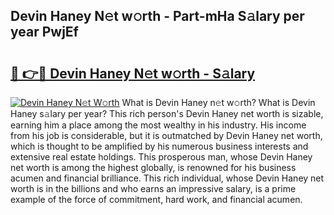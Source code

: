 ## Devin Haney N𝚎t w𝚘rth - Part-mHa S𝚊lary per year PwjEf

# <h2><a href="http://gc1alu.nevu.top/?p=Devin+Haney">🔗 👉🔴 Devin Haney N𝚎t w𝚘rth - S𝚊lary</a></h2>

[![Devin Haney N𝚎t W𝚘rth](https://i.imgur.com/Oavwk0R.jpeg)](http://gc1alu.nevu.top/?p=Devin+Haney)
What is Devin Haney n𝚎t w𝚘rth? What is Devin Haney s𝚊lary per year?
This rich person's Devin Haney net worth is sizable, earning him a place among the most wealthy in his industry. His income from his job is considerable, but it is outmatched by Devin Haney net worth, which is thought to be amplified by his numerous business interests and extensive real estate holdings. This prosperous man, whose Devin Haney net worth is among the highest globally, is renowned for his business acumen and financial brilliance. This rich individual, whose Devin Haney net worth is in the billions and who earns an impressive salary, is a prime example of the force of commitment, hard work, and financial acumen.
